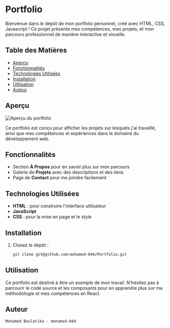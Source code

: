 # Portfolio

Bienvenue dans le dépôt de mon portfolio personnel, créé avec HTML, CSS, Javascript ! Ce projet présente mes compétences, mes projets, et mon parcours professionnel de manière interactive et visuelle.

## Table des Matières

- [Aperçu](#aperçu)
- [Fonctionnalités](#fonctionnalités)
- [Technologies Utilisées](#technologies-utilisées)
- [Installation](#installation)
- [Utilisation](#utilisation)
- [Auteur](#auteur)

## Aperçu

![Aperçu du portfolio](https://github.com/user-attachments/assets/1bd81b20-943d-408f-9bc2-d1d98086f24a)

Ce portfolio est conçu pour afficher les projets sur lesquels j'ai travaillé, ainsi que mes compétences et expériences dans le domaine du développement web.

## Fonctionnalités

- Section **À Propos** pour en savoir plus sur mon parcours
- Galerie de **Projets** avec des descriptions et des liens
- Page de **Contact** pour me joindre facilement

## Technologies Utilisées

- **HTML** : pour construire l'interface utilisateur
- **JavaScript**
- **CSS** : pour la mise en page et le style

## Installation

1. Clonez le dépôt :
   ```bash
   git clone git@github.com:mohamed-044/Portfolio.git

## Utilisation

Ce portfolio est destiné à être un exemple de mon travail. N'hésitez pas à parcourir le code source et les composants pour en apprendre plus sur ma méthodologie et mes compétences en React.

## Auteur

    Mohamed Boulatika - mohamed-044
